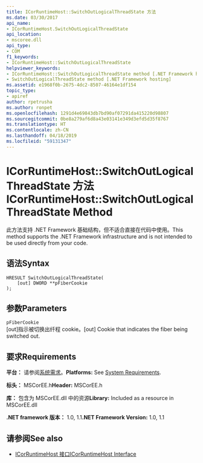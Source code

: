 ```yaml
---
title: ICorRuntimeHost::SwitchOutLogicalThreadState 方法
ms.date: 03/30/2017
api_name:
- ICorRuntimeHost.SwitchOutLogicalThreadState
api_location:
- mscoree.dll
api_type:
- COM
f1_keywords:
- ICorRuntimeHost::SwitchOutLogicalThreadState
helpviewer_keywords:
- ICorRuntimeHost::SwitchOutLogicalThreadState method [.NET Framework hosting]
- SwitchOutLogicalThreadState method [.NET Framework hosting]
ms.assetid: e1968f0b-2675-4dc2-8507-46164e1df154
topic_type:
- apiref
author: rpetrusha
ms.author: ronpet
ms.openlocfilehash: 1291d4e69843db7bd90af07291da415220d98807
ms.sourcegitcommit: 0be8a279af6d8a43e03141e349d3efd5d35f8767
ms.translationtype: HT
ms.contentlocale: zh-CN
ms.lasthandoff: 04/18/2019
ms.locfileid: "59131347"
---
```

# <a name="icorruntimehostswitchoutlogicalthreadstate-method"></a><span data-ttu-id="bb0e1-102">ICorRuntimeHost::SwitchOutLogicalThreadState 方法</span><span class="sxs-lookup"><span data-stu-id="bb0e1-102">ICorRuntimeHost::SwitchOutLogicalThreadState Method</span></span>
<span data-ttu-id="bb0e1-103">此方法支持 .NET Framework 基础结构，但不适合直接在代码中使用。</span><span class="sxs-lookup"><span data-stu-id="bb0e1-103">This method supports the .NET Framework infrastructure and is not intended to be used directly from your code.</span></span>  
  
## <a name="syntax"></a><span data-ttu-id="bb0e1-104">语法</span><span class="sxs-lookup"><span data-stu-id="bb0e1-104">Syntax</span></span>  
  
```  
HRESULT SwitchOutLogicalThreadState(  
    [out] DWORD **pFiberCookie  
);  
```  
  
## <a name="parameters"></a><span data-ttu-id="bb0e1-105">参数</span><span class="sxs-lookup"><span data-stu-id="bb0e1-105">Parameters</span></span>  
 `pFiberCookie`  
 <span data-ttu-id="bb0e1-106">[out]指示被切换出纤程 cookie。</span><span class="sxs-lookup"><span data-stu-id="bb0e1-106">[out] Cookie that indicates the fiber being switched out.</span></span>  
  
## <a name="requirements"></a><span data-ttu-id="bb0e1-107">要求</span><span class="sxs-lookup"><span data-stu-id="bb0e1-107">Requirements</span></span>  
 <span data-ttu-id="bb0e1-108">**平台：** 请参阅[系统需求](../../../../docs/framework/get-started/system-requirements.md)。</span><span class="sxs-lookup"><span data-stu-id="bb0e1-108">**Platforms:** See [System Requirements](../../../../docs/framework/get-started/system-requirements.md).</span></span>  
  
 <span data-ttu-id="bb0e1-109">**标头：** MSCorEE.h</span><span class="sxs-lookup"><span data-stu-id="bb0e1-109">**Header:** MSCorEE.h</span></span>  
  
 <span data-ttu-id="bb0e1-110">**库：** 包含为 MSCorEE.dll 中的资源</span><span class="sxs-lookup"><span data-stu-id="bb0e1-110">**Library:** Included as a resource in MSCorEE.dll</span></span>  
  
 <span data-ttu-id="bb0e1-111">**.NET framework 版本：** 1.0, 1.1</span><span class="sxs-lookup"><span data-stu-id="bb0e1-111">**.NET Framework Version:** 1.0, 1.1</span></span>  
  
## <a name="see-also"></a><span data-ttu-id="bb0e1-112">请参阅</span><span class="sxs-lookup"><span data-stu-id="bb0e1-112">See also</span></span>

- [<span data-ttu-id="bb0e1-113">ICorRuntimeHost 接口</span><span class="sxs-lookup"><span data-stu-id="bb0e1-113">ICorRuntimeHost Interface</span></span>](../../../../docs/framework/unmanaged-api/hosting/icorruntimehost-interface.md)
